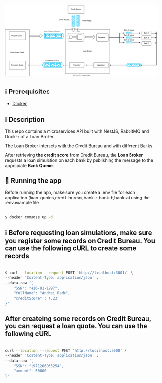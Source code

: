 <h1 align="center">
  <img alt="architecture-overview" title="#app-architecture" src="./assets/architecture.svg" />
</h1>

## ℹ️ Prerequisites

- [Docker](https://docs.docker.com/engine/install/)

## ℹ️ Description

This repo contains a microservices API built with NestJS, RabbitMQ and Docker of a Loan Broker.

The Loan Broker interacts with the Credit Bureau and with different Banks.

After retrieving **the credit score** from Credit Bureau, the **Loan Broker** requests a loan simulation on each bank by publishing the message to the appropiate **Bank Queue**.

## 🚀 Running the app

Before running the app, make sure you create a .env file for each application (loan-quotes,credit-bureau,bank-c,bank-b,bank-a) using
the .env.example file

```bash

$ docker compose up -d

```

## ℹ️ Before requesting loan simulations, make sure you register some records on Credit Bureau. You can use the following cURL to create some records

```bash

$ curl --location --request POST 'http://localhost:3001/' \
--header 'Content-Type: application/json' \
--data-raw '{
    "SSN": "416-81-1997",
    "fullName": "Andrei Radu",
    "creditScore" : 4.23
}'

```

## After createing some records on Credit Bureau, you can request a loan quote. You can use the following cURL

```bash

curl --location --request POST 'http://localhost:3000' \
--header 'Content-Type: application/json' \
--data-raw '{
    "SSN": "1971206035254",
    "amount": 50000
}'

```
